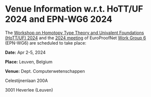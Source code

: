 # Venue Information w.r.t. HoTT/UF 2024 and EPN-WG6 2024
The [Workshop on Homotopy Type Theory and Univalent Foundations (HoTT/UF) 2024](https://hott-uf.github.io/2024/) and the [2024 meeting](https://europroofnet.github.io/wg6-leuven/) of EuroProofNet [Work Group 6](https://europroofnet.github.io/wg6/) (EPN-WG6) are scheduled to take place:

**Date:** Apr 2-5, 2024

**Place:** Leuven, Belgium

**Venue:** Dept. Computerwetenschappen

Celestijnenlaan 200A

3001 Heverlee (Leuven)
